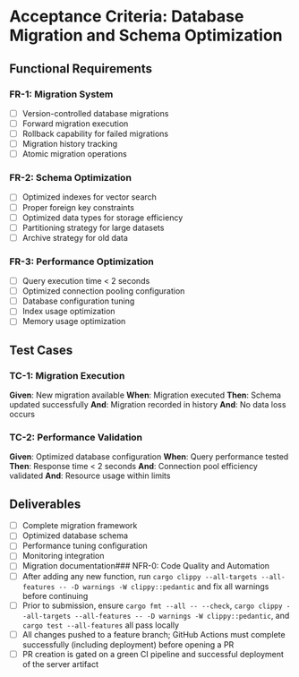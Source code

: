 # Acceptance Criteria: Database Migration and Schema Optimization

## Functional Requirements

### FR-1: Migration System
- [ ] Version-controlled database migrations
- [ ] Forward migration execution  
- [ ] Rollback capability for failed migrations
- [ ] Migration history tracking
- [ ] Atomic migration operations

### FR-2: Schema Optimization
- [ ] Optimized indexes for vector search
- [ ] Proper foreign key constraints
- [ ] Optimized data types for storage efficiency
- [ ] Partitioning strategy for large datasets
- [ ] Archive strategy for old data

### FR-3: Performance Optimization
- [ ] Query execution time < 2 seconds
- [ ] Optimized connection pooling configuration
- [ ] Database configuration tuning
- [ ] Index usage optimization
- [ ] Memory usage optimization

## Test Cases

### TC-1: Migration Execution
**Given**: New migration available
**When**: Migration executed
**Then**: Schema updated successfully
**And**: Migration recorded in history
**And**: No data loss occurs

### TC-2: Performance Validation
**Given**: Optimized database configuration
**When**: Query performance tested
**Then**: Response time < 2 seconds
**And**: Connection pool efficiency validated
**And**: Resource usage within limits

## Deliverables
- [ ] Complete migration framework
- [ ] Optimized database schema
- [ ] Performance tuning configuration
- [ ] Monitoring integration
- [ ] Migration documentation### NFR-0: Code Quality and Automation
- [ ] After adding any new function, run `cargo clippy --all-targets --all-features -- -D warnings -W clippy::pedantic` and fix all warnings before continuing
- [ ] Prior to submission, ensure `cargo fmt --all -- --check`, `cargo clippy --all-targets --all-features -- -D warnings -W clippy::pedantic`, and `cargo test --all-features` all pass locally
- [ ] All changes pushed to a feature branch; GitHub Actions must complete successfully (including deployment) before opening a PR
- [ ] PR creation is gated on a green CI pipeline and successful deployment of the server artifact
